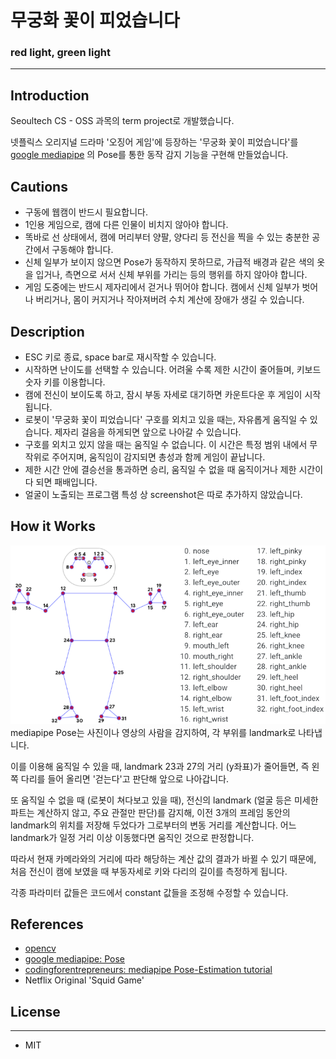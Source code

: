 # 무궁화 꽃이 피었습니다 
### red light, green light

---
## Introduction
Seoultech CS - OSS 과목의 term project로 개발했습니다.

넷플릭스 오리지널 드라마 '오징어 게임'에 등장하는 '무궁화 꽃이 피었습니다'를
[google mediapipe](https://google.github.io/mediapipe/) 의 Pose를 통한 동작 감지 기능을 구현해 만들었습니다.

## Cautions

- 구동에 웹캠이 반드시 필요합니다.
- 1인용 게임으로, 캠에 다른 인물이 비치지 않아야 합니다.
- 똑바로 선 상태에서, 캠에 머리부터 양팔, 양다리 등 전신을 찍을 수 있는 충분한 공간에서 구동해야 합니다.
- 신체 일부가 보이지 않으면 Pose가 동작하지 못하므로, 가급적 배경과 같은 색의 옷을 입거나, 측면으로 서서 신체 부위를 가리는 등의 행위를 하지 않아야 합니다.
- 게임 도중에는 반드시 제자리에서 걷거나 뛰어야 합니다. 캠에서 신체 일부가 벗어나 버리거나, 몸이 커지거나 작아져버려 수치 계산에 장애가 생길 수 있습니다.

## Description
- ESC 키로 종료, space bar로 재시작할 수 있습니다.
- 시작하면 난이도를 선택할 수 있습니다. 어려울 수록 제한 시간이 줄어들며, 키보드 숫자 키를 이용합니다.
- 캠에 전신이 보이도록 하고, 잠시 부동 자세로 대기하면 카운트다운 후 게임이 시작됩니다.
- 로봇이 '무궁화 꽃이 피었습니다' 구호를 외치고 있을 때는, 자유롭게 움직일 수 있습니다. 제자리 걸음을 하게되면 앞으로 나아갈 수 있습니다.
- 구호를 외치고 있지 않을 때는 움직일 수 없습니다. 이 시간은 특정 범위 내에서 무작위로 주어지며, 움직임이 감지되면 총성과 함께 게임이 끝납니다.
- 제한 시간 안에 결승선을 통과하면 승리, 움직일 수 없을 때 움직이거나 제한 시간이 다 되면 패배입니다.
- 얼굴이 노출되는 프로그램 특성 상 screenshot은 따로 추가하지 않았습니다.

## How it Works

![mediapipe](images/pose.png)
mediapipe Pose는 사진이나 영상의 사람을 감지하여, 각 부위를 landmark로 나타냅니다.

이를 이용해 움직일 수 있을 때, landmark 23과 27의 거리 (y좌표)가 줄어들면, 즉 왼쪽 다리를 들어 올리면 '걷는다'고 판단해 앞으로 나아갑니다.

또 움직일 수 없을 때 (로봇이 쳐다보고 있을 때), 전신의 landmark (얼굴 등은 미세한 파트는 계산하지 않고, 주요 관절만 판단)를 감지해,
이전 3개의 프레임 동안의 landmark의 위치를 저장해 두었다가 그로부터의 변동 거리를 계산합니다. 어느 landmark가 일정 거리 이상 이동했다면 움직인 것으로 판정합니다.

따라서 현재 카메라와의 거리에 따라 해당하는 계산 값의 결과가 바뀔 수 있기 때문에, 처음 전신이 캠에 보였을 때 부동자세로 키와 다리의 길이를 측정하게 됩니다.

각종 파라미터 값들은 코드에서 constant 값들을 조정해 수정할 수 있습니다.

## References

- [opencv](https://opencv.org/)
- [google mediapipe: Pose](https://google.github.io/mediapipe/solutions/pose.html)
- [codingforentrepreneurs: mediapipe Pose-Estimation tutorial](https://www.codingforentrepreneurs.com/comments/18692)
- Netflix Original 'Squid Game'

## License

---
- MIT